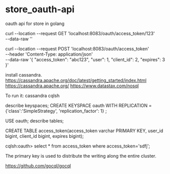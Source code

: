 # store_oauth-api
oauth api for store in golang

curl --location --request GET 'localhost:8083/oauth/access_token/123' \
--data-raw ''

curl --location --request POST 'localhost:8083/oauth/access_token' \
--header 'Content-Type: application/json' \
--data-raw '{
    "access_token": "abc123",
    "user": 1,
    "client_id": 2,
    "expires": 3
}'

install cassandra. https://cassandra.apache.org/doc/latest/getting_started/index.html 
https://cassandra.apache.org/
https://www.datastax.com/nosql

To run it: cassandra
cqlsh

describe keyspaces;
CREATE KEYSPACE oauth WITH REPLICATION = {'class':'SimpleStrategy', 'replication_factor': 1}
;

USE oauth;
describe tables;

CREATE TABLE access_token(access_token varchar PRIMARY KEY, user_id bigint, client_id bigint, expires bigint);

cqlsh:oauth> select * from access_token where access_token='sdfj';

The primary key is used to distribute the writing along the entire cluster.

https://github.com/gocql/gocql

